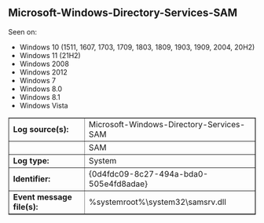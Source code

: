 ## Microsoft-Windows-Directory-Services-SAM

Seen on:
* Windows 10 (1511, 1607, 1703, 1709, 1803, 1809, 1903, 1909, 2004, 20H2)
* Windows 11 (21H2)
* Windows 2008
* Windows 2012
* Windows 7
* Windows 8.0
* Windows 8.1
* Windows Vista

<table border="1" class="docutils">
  <tbody>
    <tr>
      <td><b>Log source(s):</b></td>
      <td>Microsoft-Windows-Directory-Services-SAM</td>
    </tr>
    <tr>
      <td>&nbsp;</td>
      <td>SAM</td>
    </tr>
    <tr>
      <td><b>Log type:</b></td>
      <td>System</td>
    </tr>
    <tr>
      <td><b>Identifier:</b></td>
      <td>{0d4fdc09-8c27-494a-bda0-505e4fd8adae}</td>
    </tr>
    <tr>
      <td><b>Event message file(s):</b></td>
      <td>%systemroot%\system32\samsrv.dll</td>
    </tr>
  </tbody>
</table>

&nbsp;

